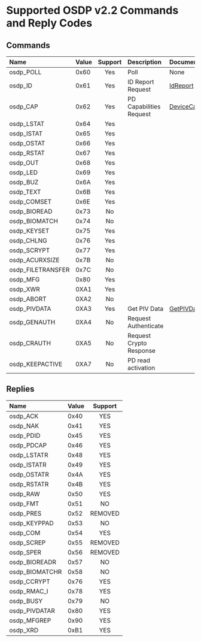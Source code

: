# Supported OSDP v2.2 Commands and Reply Codes

## Commands
| Name | Value | Support | Description | Documentation |
|:-----|:------|:-------:|:------------|:--------------|
| osdp_POLL         | 0x60 | Yes | Poll | None |
| osdp_ID           | 0x61 | Yes | ID Report Request | [IdReport](https://bytedreamer.github.io/OSDP.Net/html/html/M-OSDP.Net.ControlPanel.IdReport.htm) |
| osdp_CAP          | 0x62 | Yes | PD Capabilities Request | [DeviceCapabilities](https://bytedreamer.github.io/OSDP.Net/html/html/M-OSDP.Net.ControlPanel.DeviceCapabilities.htm) |
| osdp_LSTAT        | 0x64 | Yes | | |
| osdp_ISTAT        | 0x65 | Yes | | |
| osdp_OSTAT        | 0x66 | Yes | | |
| osdp_RSTAT        | 0x67 | Yes | | |
| osdp_OUT          | 0x68 | Yes | | |
| osdp_LED          | 0x69 | Yes | | | 
| osdp_BUZ          | 0x6A | Yes | | |
| osdp_TEXT         | 0x6B | Yes | | |
| osdp_COMSET       | 0x6E | Yes | | |
| osdp_BIOREAD      | 0x73 | No  | | |
| osdp_BIOMATCH     | 0x74 | No  | | |
| osdp_KEYSET       | 0x75 | Yes | | |
| osdp_CHLNG        | 0x76 | Yes | | |
| osdp_SCRYPT       | 0x77 | Yes | | |
| osdp_ACURXSIZE    | 0x7B | No  | | |
| osdp_FILETRANSFER | 0x7C | No  | | |
| osdp_MFG          | 0x80 | Yes | | |
| osdp_XWR          | 0XA1 | Yes | | |
| osdp_ABORT        | 0XA2 | No  | | |
| osdp_PIVDATA      | 0XA3 | Yes | Get PIV Data | [GetPIVData ](https://bytedreamer.github.io/OSDP.Net/html/html/M-OSDP.Net.ControlPanel.GetPIVData.htm) |
| osdp_GENAUTH      | 0XA4 | No  | Request Authenticate | |
| osdp_CRAUTH       | 0XA5 | No  | Request Crypto Response | |
| osdp_KEEPACTIVE   | 0XA7 | No  | PD read activation | |

## Replies
| Name | Value | Support |
|:-----|:------|:-------:|
| osdp_ACK      | 0x40 | YES |
| osdp_NAK      | 0x41 | YES |
| osdp_PDID     | 0x45 | YES |
| osdp_PDCAP    | 0x46 | YES |
| osdp_LSTATR   | 0x48 | YES |
| osdp_ISTATR   | 0x49 | YES |
| osdp_OSTATR   | 0x4A | YES |
| osdp_RSTATR   | 0x4B | YES |
| osdp_RAW      | 0x50 | YES |
| osdp_FMT      | 0x51 | NO  |
| osdp_PRES     | 0x52 | REMOVED |
| osdp_KEYPPAD  | 0x53 | NO  |
| osdp_COM      | 0x54 | YES |
| osdp_SCREP    | 0x55 | REMOVED |
| osdp_SPER     | 0x56 | REMOVED |
| osdp_BIOREADR | 0x57 | NO  |
| osdp_BIOMATCHR  | 0x58 | NO |
| osdp_CCRYPT   | 0x76 | YES |
| osdp_RMAC_I   | 0x78 | YES |
| osdp_BUSY     | 0x79 | NO  |
| osdp_PIVDATAR | 0x80 | YES |
| osdp_MFGREP   | 0x90 | YES  |
| osdp_XRD      | 0xB1 | YES  |
